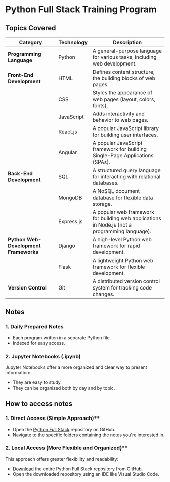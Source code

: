 # Python Full Stack Training Program

## Topics Covered

| Category | Technology | Description |
|---|---|---|
| **Programming Language** | Python | A general-purpose language for various tasks, including web development. |
| **Front-End Development** | HTML | Defines content structure, the building blocks of web pages. |
| | CSS | Styles the appearance of web pages (layout, colors, fonts). |
| | JavaScript | Adds interactivity and behavior to web pages. |
| | React.js | A popular JavaScript library for building user interfaces. |
| | Angular | 	A popular JavaScript framework for building Single-Page Applications (SPAs). |
| **Back-End Development** | SQL | A structured query language for interacting with relational databases. |
| | MongoDB | A NoSQL document database for flexible data storage. |
| | Express.js | A popular web framework for building web applications in Node.js (not a programming language). |
| **Python Web-Development Frameworks** | Django | A high-level Python web framework for rapid development. |
| | Flask | A lightweight Python web framework for flexible development. |
| **Version Control** | Git | A distributed version control system for tracking code changes. |

## Notes

### 1. Daily Prepared Notes

* Each program written in a separate Python file.
* Indexed for easy access.

### 2. Jupyter Notebooks (.ipynb)

Jupyter Notebooks offer a more organized and clear way to present information:

* They are easy to study.
* They can be organized both by day and by topic.


## How to access notes

### 1. Direct Access (Simple Approach)**

* Open the [Python Full Stack](https://github.com/rohitprofc/python-full-stack-tp) repository on GitHub.
* Navigate to the specific folders containing the notes you're interested in.

### 2. Local Access (More Flexible and Organized)**

This approach offers greater flexibility and readability:

* [Download](https://github.com/rohitprofc/python-full-stack-tp/archive/refs/heads/master.zip) the entire Python Full Stack repository from GitHub.
* Open the downloaded repository using an IDE like Visual Studio Code.
